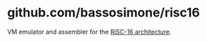 # github.com/bassosimone/risc16

VM emulator and assembler for the [RiSC-16 architecture](
https://user.eng.umd.edu/~blj/RiSC/).
